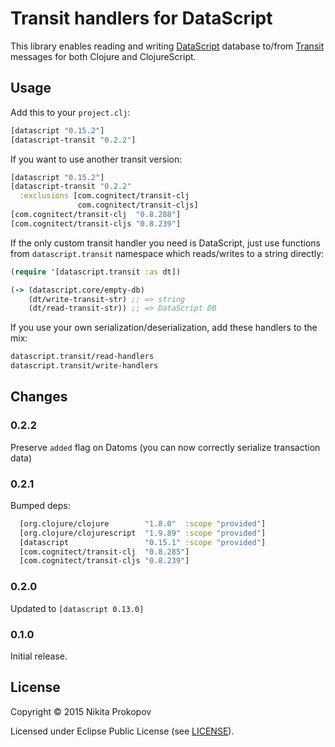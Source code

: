 # Transit handlers for DataScript

This library enables reading and writing [DataScript](https://github.com/tonsky/datascript) database to/from [Transit](https://github.com/cognitect/transit-format) messages for both Clojure and ClojureScript.


## Usage

Add this to your `project.clj`:

```clj
[datascript "0.15.2"]
[datascript-transit "0.2.2"]
```

If you want to use another transit version:

```clj
[datascript "0.15.2"]
[datascript-transit "0.2.2"
  :exclusions [com.cognitect/transit-clj
               com.cognitect/transit-cljs]
[com.cognitect/transit-clj  "0.8.288"]
[com.cognitect/transit-cljs "0.8.239"]
```

If the only custom transit handler you need is DataScript, just use functions from `datascript.transit` namespace which reads/writes to a string directly:

```clj
(require '[datascript.transit :as dt])

(-> (datascript.core/empty-db)
    (dt/write-transit-str) ;; => string
    (dt/read-transit-str)) ;; => DataScript DB
```

If you use your own serialization/deserialization, add these handlers to the mix:

```clj
datascript.transit/read-handlers
datascript.transit/write-handlers
```


## Changes

### 0.2.2

Preserve `added` flag on Datoms (you can now correctly serialize transaction data)

### 0.2.1

Bumped deps:

```clj
  [org.clojure/clojure        "1.8.0"  :scope "provided"]
  [org.clojure/clojurescript  "1.9.89" :scope "provided"]
  [datascript                 "0.15.1" :scope "provided"]
  [com.cognitect/transit-clj  "0.8.285"]
  [com.cognitect/transit-cljs "0.8.239"]
```
    
### 0.2.0

Updated to `[datascript 0.13.0]`

### 0.1.0

Initial release.


## License

Copyright © 2015 Nikita Prokopov

Licensed under Eclipse Public License (see [LICENSE](LICENSE)).
